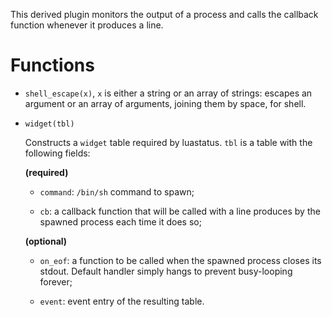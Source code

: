 This derived plugin monitors the output of a process and calls the callback
function whenever it produces a line.

Functions
===
  - `shell_escape(x)`, `x` is either a string or an array of strings: escapes an
    argument or an array of arguments, joining them by space, for shell.

  - `widget(tbl)`

      Constructs a `widget` table required by luastatus. `tbl` is a table with
      the following fields:

      **(required)**

      * `command`: `/bin/sh` command to spawn;

      * `cb`: a callback function that will be called with a line produces by
      the spawned process each time it does so;

      **(optional)**

      * `on_eof`: a function to be called when the spawned process closes its
      stdout. Default handler simply hangs to prevent busy-looping forever;

      * `event`: event entry of the resulting table.
